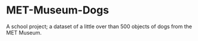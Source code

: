 # MET-Museum-Dogs
A school project; a dataset of a little over than 500 objects of dogs from the MET Museum.
